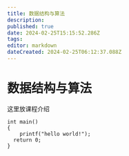 ```yaml
---
title: 数据结构与算法
description: 
published: true
date: 2024-02-25T15:15:52.286Z
tags: 
editor: markdown
dateCreated: 2024-02-25T06:12:37.088Z
---
```


# 数据结构与算法
这里放课程介绍

```
int main()
{
	printf("hello world!");
  return 0;
}
```

